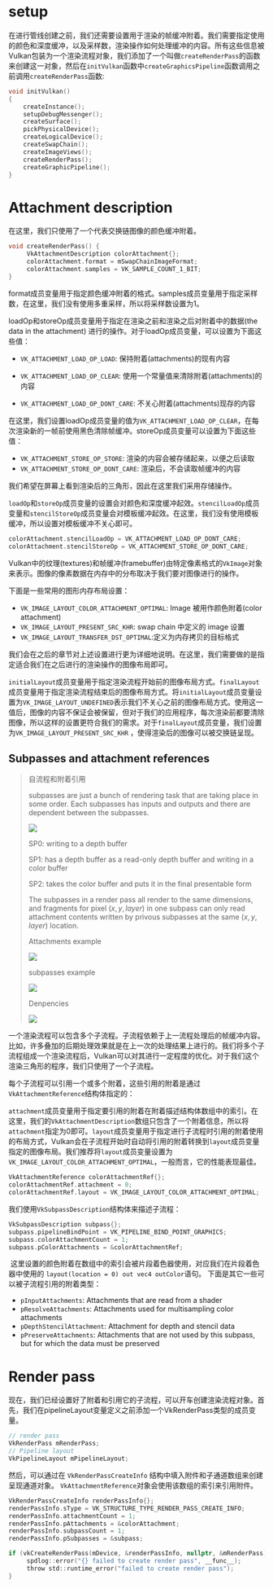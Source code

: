 # setup

在进行管线创建之前，我们还需要设置用于渲染的帧缓冲附着。我们需要指定使用的颜色和深度缓冲，以及采样数，渲染操作如何处理缓冲的内容。所有这些信息被Vulkan包装为一个渲染流程对象，我们添加了一个叫做`createRenderPass`的函数来创建这一对象，然后在`initVulkan`函数中`createGraphicsPipeline`函数调用之前调用`createRenderPass`函数:

```c
void initVulkan()
{
    createInstance();
    setupDebugMessenger();
    createSurface();
    pickPhysicalDevice();
    createLogicalDevice();
    createSwapChain();
    createImageViews();
    createRenderPass();
    createGraphicPipeline();
}
```

# Attachment description

在这里，我们只使用了一个代表交换链图像的颜色缓冲附着。

```c
void createRenderPass() {
     VkAttachmentDescription colorAttachment{};
     colorAttachment.format = mSwapChainImageFormat;
     colorAttachment.samples = VK_SAMPLE_COUNT_1_BIT;
}
```

format成员变量用于指定颜色缓冲附着的格式。samples成员变量用于指定采样数，在这里，我们没有使用多重采样，所以将采样数设置为1。

loadOp和storeOp成员变量用于指定在渲染之前和渲染之后对附着中的数据(the data in the attachment) 进行的操作。对于loadOp成员变量，可以设置为下面这些值：

- `VK_ATTACHMENT_LOAD_OP_LOAD`: 保持附着(attachments)的现有内容

- `VK_ATTACHMENT_LOAD_OP_CLEAR`: 使用一个常量值来清除附着(attachments)的内容

- `VK_ATTACHMENT_LOAD_OP_DONT_CARE`:  不关心附着(attachments)现存的内容

在这里，我们设置loadOp成员变量的值为`VK_ATTACHMENT_LOAD_OP_CLEAR`，在每次渲染新的一帧前使用黑色清除帧缓冲。storeOp成员变量可以设置为下面这些值：

- `VK_ATTACHMENT_STORE_OP_STORE`: 渲染的内容会被存储起来，以便之后读取
- `VK_ATTACHMENT_STORE_OP_DONT_CARE`: 渲染后，不会读取帧缓冲的内容

我们希望在屏幕上看到渲染后的三角形，因此在这里我们采用存储操作。

`loadOp`和`storeOp`成员变量的设置会对颜色和深度缓冲起效。`stencilLoadOp`成员变量和`stencilStoreOp`成员变量会对模板缓冲起效。在这里，我们没有使用模板缓冲，所以设置对模板缓冲不关心即可。

```c
colorAttachment.stencilLoadOp = VK_ATTACHMENT_LOAD_OP_DONT_CARE;
colorAttachment.stencilStoreOp = VK_ATTACHMENT_STORE_OP_DONT_CARE;
```

Vulkan中的纹理(textures)和帧缓冲(framebuffer)由特定像素格式的`VkImage`对象来表示。图像的像素数据在内存中的分布取决于我们要对图像进行的操作。

下面是一些常用的图形内存布局设置：

- `VK_IMAGE_LAYOUT_COLOR_ATTACHMENT_OPTIMAL`: Image 被用作颜色附着(color attachment)
- `VK_IMAGE_LAYOUT_PRESENT_SRC_KHR`: swap chain 中定义的 image 设置
- `VK_IMAGE_LAYOUT_TRANSFER_DST_OPTIMAL`:定义为内存拷贝的目标格式

我们会在之后的章节对上述设置进行更为详细地说明。在这里，我们需要做的是指定适合我们在之后进行的渲染操作的图像布局即可。

`initialLayout`成员变量用于指定渲染流程开始前的图像布局方式。`finalLayout`成员变量用于指定渲染流程结束后的图像布局方式。将`initialLayout`成员变量设置为`VK_IMAGE_LAYOUT_UNDEFINED`表示我们不关心之前的图像布局方式。使用这一值后，图像的内容不保证会被保留，但对于我们的应用程序，每次渲染前都要清除图像，所以这样的设置更符合我们的需求。对于`finalLayout`成员变量，我们设置为`VK_IMAGE_LAYOUT_PRESENT_SRC_KHR` ，使得渲染后的图像可以被交换链呈现。

## Subpasses and attachment references

> 自流程和附着引用
> 
> subpasses are just a bunch of rendering task that are taking place in some order. Each subpasses has inputs and outputs and there are dependent between the subpasses.
> 
> ![](./images/renderpass_overview.png)
> 
> SP0: writing to a depth buffer
> 
> SP1: has a depth buffer as a read-only depth buffer and writing in a color buffer
> 
> SP2: takes the color buffer and puts it in the final presentable form
> 
> The subpasses  in a render pass all render to the same dimensions, and fragments for pixel $(x, y, layer)$ in one subpass can only read attachment contents written by privous subpasses at the same $(x, y, layer)$ location.
> 
> Attachments example
> 
> ![](./images/renderpasses_attachments.png)
> 
> subpasses example
> 
> ![](./images/renderpasses_subpasses.png)
> 
>  Denpencies
> 
> ![](./images/renderpasses_depencies.png)
> 
> 



一个渲染流程可以包含多个子流程。子流程依赖于上一流程处理后的帧缓冲内容。比如，许多叠加的后期处理效果就是在上一次的处理结果上进行的。我们将多个子流程组成一个渲染流程后，Vulkan可以对其进行一定程度的优化。对于我们这个渲染三角形的程序，我们只使用了一个子流程。

每个子流程可以引用一个或多个附着，这些引用的附着是通过`VkAttachmentReference`结构体指定的：

`attachment`成员变量用于指定要引用的附着在附着描述结构体数组中的索引。在这里，我们的`VkAttachmentDescription`数组只包含了一个附着信息，所以将`attachment`指定为0即可。`layout`成员变量用于指定进行子流程时引用的附着使用的布局方式，Vulkan会在子流程开始时自动将引用的附着转换到`layout`成员变量指定的图像布局。我们推荐将`layout`成员变量设置为`VK_IMAGE_LAYOUT_COLOR_ATTACHMENT_OPTIMAL`，一般而言，它的性能表现最佳。

```c
VkAttachmentReference colorAttachmentRef{};
colorAttachmentRef.attachment = 0;
colorAttachmentRef.layout = VK_IMAGE_LAYOUT_COLOR_ATTACHMENT_OPTIMAL;
```

我们使用`VkSubpassDescription`结构体来描述子流程：

```c
VkSubpassDescription subpass{};
subpass.pipelineBindPoint = VK_PIPELINE_BIND_POINT_GRAPHICS;
subpass.colorAttachmentCount = 1;
subpass.pColorAttachments = &colorAttachmentRef;
```

 这里设置的颜色附着在数组中的索引会被片段着色器使用，对应我们在片段着色器中使用的 `layout(location = 0) out vec4 outColor`语句。
下面是其它一些可以被子流程引用的附着类型：

- `pInputAttachments`: Attachments that are read from a shader
- `pResolveAttachments`: Attachments used for multisampling color attachments
- `pDepthStencilAttachment`: Attachment for depth and stencil data
- `pPreserveAttachments`: Attachments that are not used by this subpass, but for which the data must be preserved



# Render pass

现在，我们已经设置好了附着和引用它的子流程，可以开车创建渲染流程对象。首先，我们在pipelineLayout变量定义之前添加一个VkRenderPass类型的成员变量。

```c
// render pass
VkRenderPass mRenderPass;
// Pipeline layout
VkPipelineLayout mPipelineLayout;
```



然后，可以通过在 `VkRenderPassCreateInfo` 结构中填入附件和子通道数组来创建呈现通道对象。 `VkAttachmentReference`对象会使用该数组的索引来引用附件。

```c
VkRenderPassCreateInfo renderPassInfo{};
renderPassInfo.sType = VK_STRUCTURE_TYPE_RENDER_PASS_CREATE_INFO;
renderPassInfo.attachmentCount = 1;
renderPassInfo.pAttachments = &colorAttachment;
renderPassInfo.subpassCount = 1;
renderPassInfo.pSubpasses = &subpass;

if (vkCreateRenderPass(mDevice, &renderPassInfo, nullptr, &mRenderPass) != VK_SUCCESS) {
     spdlog::error("{} failed to create render pass", __func__);
     throw std::runtime_error("failed to create render pass");
}
```
